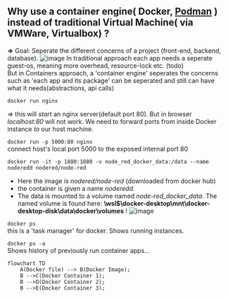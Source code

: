 ## Why use a container engine( Docker, [Podman](https://docs.podman.io/en/latest/index.html) ) **instead of** traditional Virtual Machine( via VMWare, Virtualbox) ?
**=>**
Goal: Seperate the different concerns of a project (front-end, backend, database).
![image](https://github.com/user-attachments/assets/27d67b70-8ccb-48b4-8767-bd5536cf4a05)
In traditional approach each app needs a seperate guest-os, meaning more overhead, resource-lock etc. (todo) <br>
But in Containers approach, a 'container engine' seperates the concerns such as 'each app and its package' can be seperated and still can have what it needs(abstractions, api calls)



`docker run nginx`

=> this will _start_ an nginx server(default port 80). But in browser _localhost:80_ will not work. We need to forward ports from inside Docker instance _to_ our host machine.

`docker run -p 5000:80 nginx`  
connect host's local port 5000 to the exposed internal port 80

`docker run -it -p 1880:1880 -v node_red_docker_data:/data --name noderedd nodered/node-red`  
- Here the image is _nodered/node-red_ (downloaded from docker hub)
- the container is given a name _noderedd_.
- The data is mounted to a volume named _node-red_docker_data_. The named volume is found here: **\\wsl$\docker-desktop\mnt\docker-desktop-disk\data\docker\volumes** !
![image](https://github.com/user-attachments/assets/7007e1ff-2d05-4313-9bac-5ce1c73f4751)


`docker ps`  
this is a 'task manager' for docker. Shows running instances.

`docker ps -a`  
Shows history of previously run container apps...

```mermaid
flowchart TD
    A(Docker file) --> B(Docker Image);
    B -->C(Docker Container 1);
    B -->D(Docker Container 2);
    B -->E(Docker Container 3);

```
